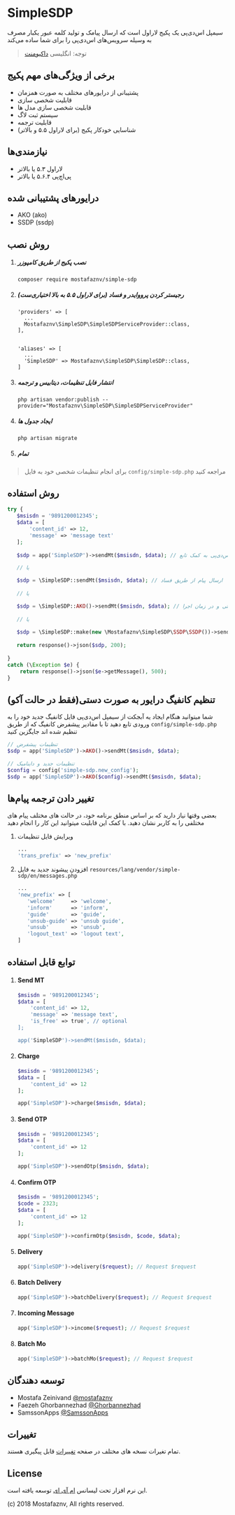 # SimpleSDP
سیمپل‌ اس‌دی‌پی یک پکیج لاراول است که ارسال پیامک و تولید کلمه عبور یکبار مصرف به وسیله سرویس‌های اس‌دی‌پی را برای شما ساده می‌کند

> توجه: انگلیسی [داکیومنت](README.md)

## برخی از ویژگی‌های مهم پکیج
- پشتیبانی از درایورهای مختلف به صورت همزمان
- قابلیت شخصی سازی
- قابلیت شخصی سازی مدل ها
- سیستم ثبت لاگ
- قابلیت ترجمه
- شناسایی خودکار پکیج (برای لاراول ۵.۵ و بالاتر)

## نیازمندی‌ها
- لاراول ۵.۳ یا بالاتر
- پی‌اچ‌پی ۵.۶.۴ یا بالاتر

## درایورهای پشتیبانی شده
- AKO (ako)
- SSDP (ssdp)

## روش نصب

1. ##### نصب پکیج از طریق کامپوزر
    ```shell
    composer require mostafaznv/simple-sdp
    ```

2. ##### رجیستر کردن پرووایدر و فساد (برای لاراول ۵.۵ به بالا اختیاری‌ست)
    ```shell
    'providers' => [
      ...
      Mostafaznv\SimpleSDP\SimpleSDPServiceProvider::class,
    ],
    
    
    'aliases' => [
      ...
      'SimpleSDP' => Mostafaznv\SimpleSDP\SimpleSDP::class,
    ]
    ```

3. ##### انتشار فایل تنظیمات، دیتابیس و ترجمه
    ```shell
    php artisan vendor:publish --provider="Mostafaznv\SimpleSDP\SimpleSDPServiceProvider"
    ```

4. ##### ایجاد جدول ها
    ```shell
    php artisan migrate
    ```

4. ##### تمام

> برای انجام تنظیمات شخصی خود به فایل `config/simple-sdp.php` مراجعه کنید

## روش استفاده
```php
try {   
   $msisdn = '9891200012345';
   $data = [
       'content_id' => 12,
       'message' => 'message text'
   ];   
   
   $sdp = app('SimpleSDP')->sendMt($msisdn, $data); // فراخوانی سیمپل اس‌دی‌پی به کمک تابع app()

   // یا

   $sdp = \SimpleSDP::sendMt($msisdn, $data); // ارسال پیام از طریق فساد
   
   // یا

   $sdp = \SimpleSDP::AKO()->sendMt($msisdn, $data); // تعریف درایور به صورت دستی و در زمان اجرا
   
   // یا
   
   $sdp = \SimpleSDP::make(new \Mostafaznv\SimpleSDP\SSDP\SSDP())->sendMt($msisdn, $data); // تعریف درایور به صورت دستی
   
   return response()->json($sdp, 200);
  
} 
catch (\Exception $e) {   
    return response()->json($e->getMessage(), 500);
}
```

## تنظیم کانفیگ درایور به صورت دستی(فقط در حالت آکو)
شما میتوانید هنگام ایجاد یه آبجکت از سیمپل اس‌دی‌پی فایل کانفیگ جدید خود را به ورودی تابع دهید تا با مقادیر پیشفرض کانفیگ که از طریق `config/simple-sdp.php` تنظیم شده اند جایگزین کنید
```php
// تنظیمات پیشفرض
$sdp = app('SimpleSDP')->AKO()->sendMt($msisdn, $data); 

// تنظیمات جدید و داینامیک
$config = config('simple-sdp.new_config');
$sdp = app('SimpleSDP')->AKO($config)->sendMt($msisdn, $data);

```

## تغییر دادن ترجمه پیام‌ها
بعضی وقتها نیاز دارید که بر اساس منطق برنامه خود، در حالت های مختلف پیام های مختلفی را به کاربر نشان دهید. با کمک این قابلیت میتوانید این کار را انجام دهید

1. ویرایش فایل تنظیمات
    ```php
    ...
    'trans_prefix' => 'new_prefix'
    ```
2. افزودن پیشوند جدید به فایل `resources/lang/vendor/simple-sdp/en/messages.php`
    ```php
    ...
    'new_prefix' => [
       'welcome'     => 'welcome',
       'inform'      => 'inform',
       'guide'       => 'guide',
       'unsub-guide' => 'unsub guide',
       'unsub'       => 'unsub',
       'logout_text' => 'logout text',
    ]
    ```


## توابع قابل استفاده
1. #### Send MT
    ```php
    $msisdn = '9891200012345';
    $data = [
        'content_id' => 12,
        'message' => 'message text',
        'is_free' => true', // optional
    ];
    
    app('SimpleSDP')->sendMt($msisdn, $data);
    ```
    
2. #### Charge
    ```php
    $msisdn = '9891200012345';
    $data = [
        'content_id' => 12
    ];
    
    app('SimpleSDP')->charge($msisdn, $data);
    ```
    
3. #### Send OTP
    ```php
    $msisdn = '9891200012345';
    $data = [
        'content_id' => 12
    ];
    
    app('SimpleSDP')->sendOtp($msisdn, $data);
    ```
    
4. #### Confirm OTP
    ```php
    $msisdn = '9891200012345';
    $code = 2323;
    $data = [
        'content_id' => 12
    ];
    
    app('SimpleSDP')->confirmOtp($msisdn, $code, $data);
    ```
    
5. #### Delivery
    ```php
    app('SimpleSDP')->delivery($request); // Request $request
    ```
    
6. #### Batch Delivery
    ```php
    app('SimpleSDP')->batchDelivery($request); // Request $request
    ```
    
7. #### Incoming Message
    ```php
    app('SimpleSDP')->income($request); // Request $request
    ```
    
8. #### Batch Mo
    ```php
    app('SimpleSDP')->batchMo($request); // Request $request
    ```
    

## توسعه دهندگان
- Mostafa Zeinivand [@mostafaznv](https://github.com/mostafaznv)
- Faezeh Ghorbannezhad [@Ghorbannezhad](https://github.com/Ghorbannezhad)
- SamssonApps [@SamssonApps](https://github.com/SamssonApps)


## تغییرات
تمام تغیرات نسخه های مختلف در صفحه [تغییرات](CHANGELOG.md) قابل پیگیری هستند.

## License
این نرم افزار تحت لیسانس [ام آی ای](LICENSE) توسعه یافته است.

(c) 2018 Mostafaznv, All rights reserved.